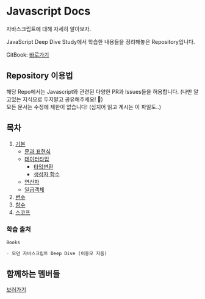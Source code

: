 # Javascript Docs

자바스크립트에 대해 자세히 알아보자.

JavaScript Deep Dive Study에서 학습한 내용들을 정리해놓은 Repository입니다.

GitBook: [바로가기](https://cians-organization.gitbook.io/javascript-docs/)

## Repository 이용법

해당 Repo에서는 Javascript와 관련된 다양한 PR과 Issues들을 허용합니다. (나만 알고있는 지식으로 두지말고 공유해주세요! 🙇)\
모든 문서는 수정에 제한이 없습니다! (심지어 읽고 계시는 이 파일도..)

## 목차

1. [기본](basement.md)
   * [문과 표현식](statement-and-expression.md)
   * [데이터타입](data-type.md)
     * [타입변환](type-conversion.md)
     * [생성자 함수](%EC%83%9D%EC%84%B1%EC%9E%90%20%ED%95%A8%EC%88%98md/)
   * [연산자](operator.md)
   * [일급객체](first-object.md)
2. [변수](variable.md)
3. [함수](undefined.md)
4. [스코프](scope.md)

### 학습 출처

```markdown
Books

- 모던 자바스크립트 Deep Dive (이웅모 지음)
```

## 함께하는 멤버들

[보러가기](with-members.md)
